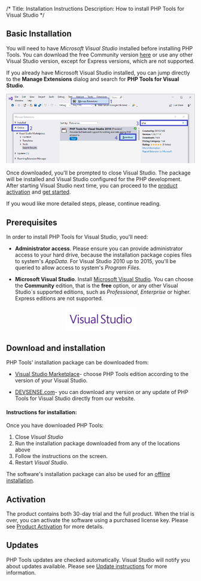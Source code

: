 /*
Title: Installation Instructions
Description: How to install PHP Tools for Visual Studio
*/

## Basic Installation


You will need to have *Microsoft Visual Studio* installed before installing PHP Tools. You can download the free Community version [here](https://visualstudio.microsoft.com/vs/community/) or use any other Visual Studio version, except for Express versions, which are not supported.

If you already have Microsoft Visual Studio installed, you can jump directly to the **Manage Extensions** dialog and search for **PHP Tools for Visual Studio**.

![Visual Studio Extensions](imgs/install-from-vs.png)

Once downloaded, you'll be prompted to close Visual Studio. The package will be installed and Visual Studio configured for the PHP development. After starting Visual Studio next time, you can proceed to the [product activation](/vs/installation/activation) and [get started](/vs/).

If you woud like more detailed steps, please, continue reading.

## Prerequisites

In order to install PHP Tools for Visual Studio, you'll need:

- **Administrator access**. Please ensure you can provide administrator access to your hard drive, because the installation package copies files to system's *AppData*. For Visual Studio 2010 up to 2015, you'll be queried to allow access to system's *Program Files*.

- **Microsoft Visual Studio**. Install [Microsoft Visual Studio](https://visualstudio.microsoft.com/vs/). You can choose the **Community** edition, that is the **free** option, or any other Visual Studio´s supported editions, such as *Professional*, *Enterprise* or higher. Express editions are not supported.

<center markdown="1">

![Visual Studio Extensions](imgs/visualstudio-small.png)

</center>

## Download and installation

 PHP Tools' installation package can be downloaded from:

- [Visual Studio Marketplace](https://marketplace.visualstudio.com/search?term="php%20tools"&target=VS&vsVersion=)- choose PHP Tools edition according to the version of your Visual Studio.

- [DEVSENSE.com](https://www.devsense.com/en/download#vs)- you can download any version or any update of PHP Tools for Visual Studio directly from our website.


#### Instructions for installation:

Once you have downloaded PHP Tools:

1. Close *Visual Studio*
2. Run the installation package downloaded from any of the locations above
3. Follow the instructions on the screen.
4. Restart *Visual Studio*.

The software's installation package can also be used for an [offline installation](https://docs.devsense.com/en/vs/installation/offline-activation).

## Activation

The product contains both 30-day trial and the full product. When the trial is over, you can activate the software using a purchased license key. Please see [Product Activation](/vs/installation/activation) for more details.

## Updates

PHP Tools updates are checked automatically. Visual Studio will notify you about updates available. Please see [Update instructions](https://docs.devsense.com/en/vs/installation/updatet) for more information.
